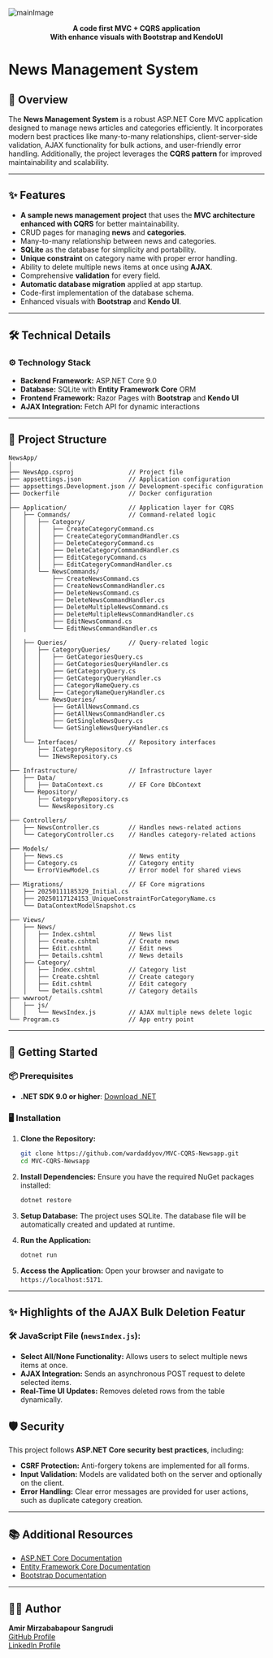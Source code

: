![mainImage](https://github.com/user-attachments/assets/a44a0c15-bfff-4d72-b5a3-f7333494a32b)

<div align="center">
  <strong>A code first MVC + CQRS application</strong>
  <strong><br>With enhance visuals with Bootstrap and KendoUI</strong>
</div>


# News Management System

## 📜 Overview

The **News Management System** is a robust ASP.NET Core MVC application designed to manage news articles and categories efficiently. It incorporates modern best practices like many-to-many relationships, client-server-side validation, AJAX functionality for bulk actions, and user-friendly error handling. Additionally, the project leverages the **CQRS pattern** for improved maintainability and scalability.

---

## ✨ Features

- **A sample news management project** that uses the **MVC architecture enhanced with CQRS** for better maintainability.
- CRUD pages for managing **news** and **categories**.
- Many-to-many relationship between news and categories.
- **SQLite** as the database for simplicity and portability.
- **Unique constraint** on category name with proper error handling.
- Ability to delete multiple news items at once using **AJAX**.
- Comprehensive **validation** for every field.
- **Automatic database migration** applied at app startup.
- Code-first implementation of the database schema.
- Enhanced visuals with **Bootstrap** and **Kendo UI**.

---

## 🛠️ Technical Details

### ⚙️ Technology Stack
- **Backend Framework:** ASP.NET Core 9.0
- **Database:** SQLite with **Entity Framework Core** ORM
- **Frontend Framework:** Razor Pages with **Bootstrap** and **Kendo UI**
- **AJAX Integration:** Fetch API for dynamic interactions

---

## 📂 Project Structure

```
NewsApp/
│
├── NewsApp.csproj               // Project file
├── appsettings.json             // Application configuration
├── appsettings.Development.json // Development-specific configuration
├── Dockerfile                   // Docker configuration
│
├── Application/                 // Application layer for CQRS
│   ├── Commands/                // Command-related logic
│   │   ├── Category/
│   │   │   ├── CreateCategoryCommand.cs
│   │   │   ├── CreateCategoryCommandHandler.cs
│   │   │   ├── DeleteCategoryCommand.cs
│   │   │   ├── DeleteCategoryCommandHandler.cs
│   │   │   ├── EditCategoryCommand.cs
│   │   │   ├── EditCategoryCommandHandler.cs
│   │   └── NewsCommands/
│   │       ├── CreateNewsCommand.cs
│   │       ├── CreateNewsCommandHandler.cs
│   │       ├── DeleteNewsCommand.cs
│   │       ├── DeleteNewsCommandHandler.cs
│   │       ├── DeleteMultipleNewsCommand.cs
│   │       ├── DeleteMultipleNewsCommandHandler.cs
│   │       ├── EditNewsCommand.cs
│   │       └── EditNewsCommandHandler.cs
│
│   ├── Queries/                 // Query-related logic
│   │   ├── CategoryQueries/
│   │   │   ├── GetCategoriesQuery.cs
│   │   │   ├── GetCategoriesQueryHandler.cs
│   │   │   ├── GetCategoryQuery.cs
│   │   │   ├── GetCategoryQueryHandler.cs
│   │   │   ├── CategoryNameQuery.cs
│   │   │   ├── CategoryNameQueryHandler.cs
│   │   └── NewsQueries/
│   │       ├── GetAllNewsCommand.cs
│   │       ├── GetAllNewsCommandHandler.cs
│   │       ├── GetSingleNewsQuery.cs
│   │       └── GetSingleNewsQueryHandler.cs
│   │
│   └── Interfaces/              // Repository interfaces
│       ├── ICategoryRepository.cs
│       └── INewsRepository.cs
│
├── Infrastructure/              // Infrastructure layer
│   ├── Data/
│   │   ├── DataContext.cs       // EF Core DbContext
│   └── Repository/
│       ├── CategoryRepository.cs
│       └── NewsRepository.cs
│
├── Controllers/
│   ├── NewsController.cs        // Handles news-related actions
│   └── CategoryController.cs    // Handles category-related actions
│
├── Models/
│   ├── News.cs                  // News entity
│   ├── Category.cs              // Category entity
│   └── ErrorViewModel.cs        // Error model for shared views
│
├── Migrations/                  // EF Core migrations
│   ├── 20250111185329_Initial.cs
│   ├── 20250117124153_UniqueConstraintForCategoryName.cs
│   └── DataContextModelSnapshot.cs
│
├── Views/
│   ├── News/
│   │   ├── Index.cshtml         // News list
│   │   ├── Create.cshtml        // Create news
│   │   ├── Edit.cshtml          // Edit news
│   │   ├── Details.cshtml       // News details
│   ├── Category/
│   │   ├── Index.cshtml         // Category list
│   │   ├── Create.cshtml        // Create category
│   │   ├── Edit.cshtml          // Edit category
│   │   └── Details.cshtml       // Category details
├── wwwroot/
│   ├── js/
│   │   └── NewsIndex.js         // AJAX multiple news delete logic
└── Program.cs                   // App entry point
```

---

## 🚀 Getting Started

### 📦 Prerequisites
- **.NET SDK 9.0 or higher**: [Download .NET](https://dotnet.microsoft.com/download)

### 🖥️ Installation

1. **Clone the Repository:**
   ```bash
   git clone https://github.com/wardaddyov/MVC-CQRS-Newsapp.git
   cd MVC-CQRS-Newsapp
   ```

2. **Install Dependencies:**
   Ensure you have the required NuGet packages installed:
   ```bash
   dotnet restore
   ```

3. **Setup Database:**
   The project uses SQLite. The database file will be automatically created and updated at runtime.

4. **Run the Application:**
   ```bash
   dotnet run
   ```

5. **Access the Application:**
   Open your browser and navigate to `https://localhost:5171`.

---

## ✨ Highlights of the AJAX Bulk Deletion Featur

### 🛠️ JavaScript File (`newsIndex.js`):
- **Select All/None Functionality:** Allows users to select multiple news items at once.
- **AJAX Integration:** Sends an asynchronous POST request to delete selected items.
- **Real-Time UI Updates:** Removes deleted rows from the table dynamically.

## 🛡️ Security

This project follows **ASP.NET Core security best practices**, including:
- **CSRF Protection:** Anti-forgery tokens are implemented for all forms.
- **Input Validation:** Models are validated both on the server and optionally on the client.
- **Error Handling:** Clear error messages are provided for user actions, such as duplicate category creation.

---

## 📚 Additional Resources

- [ASP.NET Core Documentation](https://docs.microsoft.com/en-us/aspnet/core/)
- [Entity Framework Core Documentation](https://docs.microsoft.com/en-us/ef/core/)
- [Bootstrap Documentation](https://getbootstrap.com/docs/5.3/getting-started/introduction/)

---

## 👨‍💻 Author

**Amir Mirzababapour Sangrudi**  
[GitHub Profile](https://github.com/wardaddyov)  
[LinkedIn Profile](https://www.linkedin.com/in/amir-mirzababapour-sangrudi-46886b242/)


